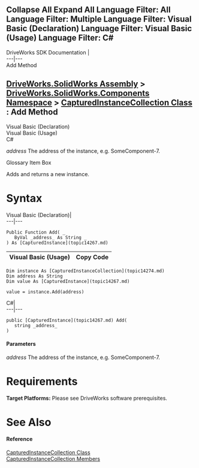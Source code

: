Collapse All Expand All Language Filter: All  Language Filter: Multiple  Language Filter: Visual Basic (Declaration) Language Filter: Visual Basic (Usage) Language Filter: C#  
---  
DriveWorks SDK Documentation  |   
---|---  
Add Method   
  
[DriveWorks.SolidWorks Assembly](topic13342.md) > [DriveWorks.SolidWorks.Components Namespace](topic13925.md) > [CapturedInstanceCollection Class](topic14274.md) : Add Method  
---  
  
Visual Basic (Declaration)    
Visual Basic (Usage)    
C# 

_address_
    The address of the instance, e.g. SomeComponent-7.

Glossary Item Box

Adds and returns a new instance. 

# Syntax

Visual Basic (Declaration)|   
---|---  
      
    
    Public Function Add( _
       ByVal _address_ As String _
    ) As [CapturedInstance](topic14267.md)  
  
Visual Basic (Usage)| Copy Code  
---|---  
      
    
    Dim instance As [CapturedInstanceCollection](topic14274.md)
    Dim address As String
    Dim value As [CapturedInstance](topic14267.md)
     
    value = instance.Add(address)  
  
C#|   
---|---  
      
    
    public [CapturedInstance](topic14267.md) Add( 
       string _address_
    )  
  
#### Parameters

 _address_
    The address of the instance, e.g. SomeComponent-7.

# Requirements

**Target Platforms:** Please see DriveWorks software prerequisites.

# See Also

#### Reference

[CapturedInstanceCollection Class](topic14274.md)   
[CapturedInstanceCollection Members](topic14275.md)


